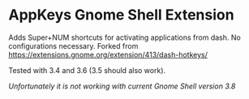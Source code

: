 AppKeys Gnome Shell Extension
=============================

Adds Super+NUM shortcuts for activating applications from dash. No configurations necessary.
Forked from https://extensions.gnome.org/extension/413/dash-hotkeys/

Tested with 3.4 and 3.6 (3.5 should also work).

*Unfortunately it is not working with current Gnome Shell version 3.8*
